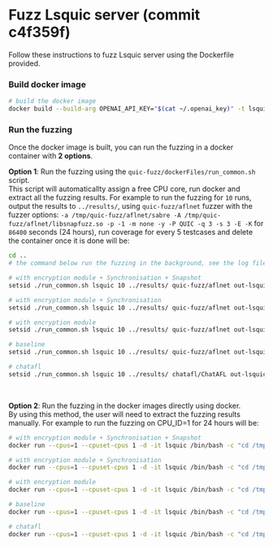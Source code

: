 # Fuzz Lsquic server (commit c4f359f)
Follow these instructions to fuzz Lsquic server using the Dockerfile provided.

### Build docker image
```bash
# build the docker image
docker build --build-arg OPENAI_API_KEY="$(cat ~/.openai_key)" -t lsquic .
```

### Run the fuzzing
Once the docker image is built, you can run the fuzzing in a docker container with **2 options**.

**Option 1**: Run the fuzzing using the ```quic-fuzz/dockerFiles/run_common.sh``` script.<br/>
This script will automaticallty assign a free CPU core, run docker and extract all the fuzzing results.
For example to run the fuzzing for ```10``` runs, output the results to ```../results/```, using ```quic-fuzz/aflnet``` fuzzer with the fuzzer options: ```-a /tmp/quic-fuzz/aflnet/sabre -A /tmp/quic-fuzz/aflnet/libsnapfuzz.so -p -1 -m none -y -P QUIC -q 3 -s 3 -E -K``` for ```86400``` seconds (24 hours), run coverage for every 5 testcases and delete the container once it is done will be:
```bash
cd ..
# the command below run the fuzzing in the background, see the log file to track the process

# with encryption module + Synchronisation + Snapshot
setsid ./run_common.sh lsquic 10 ../results/ quic-fuzz/aflnet out-lsquic-quic-fuzz '-a /tmp/quic-fuzz/aflnet/sabre -A /tmp/quic-fuzz/aflnet/libsnapfuzz.so -p -1 -m none -y -P QUIC -q 3 -s 3 -E -K' 86400 5 1 > lsquic_quic_snap_aflnet.log 2>&1 &

# with encryption module + Synchronisation
setsid ./run_common.sh lsquic 10 ../results/ quic-fuzz/aflnet out-lsquic-quic-fuzz-nosnap '-a /tmp/quic-fuzz/aflnet/sabre -A /tmp/quic-fuzz/aflnet/libsnapfuzz_no_snap.so -p -1 -m none -y -P QUIC -q 3 -s 3 -E -K' 86400 5 1 > lsquic_quic_nosnap_aflnet.log 2>&1 &

# with encryption module
setsid ./run_common.sh lsquic 10 ../results/ quic-fuzz/aflnet out-lsquic-quic-aflnet '-m none -y -P QUIC -D 2000 -q 3 -s 3 -E -K' 86400 5 1 > lsquic_quic_aflnet.log 2>&1 &

# baseline
setsid ./run_common.sh lsquic 10 ../results/ quic-fuzz/aflnet out-lsquic-aflnet '-m none -P QUIC -D 2000 -q 3 -s 3 -E -K' 86400 5 1 > lsquic_aflnet.log 2>&1 &

# chatafl
setsid ./run_common.sh lsquic 10 ../results/ chatafl/ChatAFL out-lsquic-chatafl '-m none -P QUIC -D 2000 -q 3 -s 3 -E -K' 86400 5 1 > lsquic_chatafl.log 2>&1 &
```

<br/>

**Option 2**: Run the fuzzing in the docker images directly using docker.<br/>
By using this method, the user will need to extract the fuzzing results manually.
For example to run the fuzzing on CPU_ID=1 for 24 hours will be:
```bash
# with encryption module + Synchronisation + Snapshot
docker run --cpus=1 --cpuset-cpus 1 -d -it lsquic /bin/bash -c "cd /tmp && ./run quic-fuzz/aflnet out-lsquic-quic-fuzz '-a /tmp/quic-fuzz/aflnet/sabre -A /tmp/quic-fuzz/aflnet/libsnapfuzz.so -p -1 -m none -y -b 1 -P QUIC -q 3 -s 3 -E -K' 86400 5"

# with encryption module + Synchronisation
docker run --cpus=1 --cpuset-cpus 1 -d -it lsquic /bin/bash -c "cd /tmp && ./run quic-fuzz/aflnet out-lsquic-quic-fuzz-nosnap '-a /tmp/quic-fuzz/aflnet/sabre -A /tmp/quic-fuzz/aflnet/libsnapfuzz_no_snap.so -p -1 -m none -y -b 1 -P QUIC -q 3 -s 3 -E -K' 86400 5"

# with encryption module
docker run --cpus=1 --cpuset-cpus 1 -d -it lsquic /bin/bash -c "cd /tmp && ./run quic-fuzz/aflnet out-lsquic-quic-aflnet '-m none -y -b 1 -P QUIC -D 2000 -q 3 -s 3 -E -K' 86400 5"

# baseline
docker run --cpus=1 --cpuset-cpus 1 -d -it lsquic /bin/bash -c "cd /tmp && ./run quic-fuzz/aflnet out-lsquic-aflnet '-m none -b 1 -P QUIC -D 2000 -q 3 -s 3 -E -K' 86400 5"

# chatafl
docker run --cpus=1 --cpuset-cpus 1 -d -it lsquic /bin/bash -c "cd /tmp && ./run chatafl/ChatAFL out-lsquic-chatafl '-m none -b 1 -P QUIC -D 2000 -q 3 -s 3 -E -K' 86400 5"
```